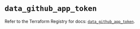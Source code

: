 # `data_github_app_token`

Refer to the Terraform Registry for docs: [`data_github_app_token`](https://registry.terraform.io/providers/integrations/github/5.45.0/docs/data-sources/app_token).
